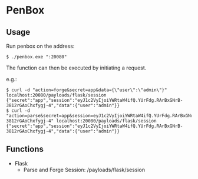 # PenBox

## Usage

Run penbox on the address:
```shell
$ ./penbox.exe ":20080"
```

The function can then be executed by initiating a request.

e.g.:
```shell
$ curl -d "action=forge&secret=app&data={\"user\":\"admin\"}" localhost:20080/payloads/flask/session
{"secret":"app","session":"eyJ1c2VyIjoiYWRtaW4ifQ.YUrFdg.RArBxGNrB-3812rGAoChxfygj-4","data":{"user":"admin"}}
$ curl -d "action=parse&secret=app&session=eyJ1c2VyIjoiYWRtaW4ifQ.YUrFdg.RArBxGNrB-3812rGAoChxfygj-4" localhost:20080/payloads/flask/session
{"secret":"app","session":"eyJ1c2VyIjoiYWRtaW4ifQ.YUrFdg.RArBxGNrB-3812rGAoChxfygj-4","data":{"user":"admin"}}
```

## Functions

* Flask
  * Parse and Forge Session: /payloads/flask/session